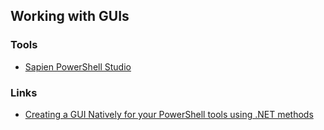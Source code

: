 ## Working with GUIs

### Tools
- [Sapien PowerShell Studio](https://www.sapien.com/software/powershell_studio)

### Links
- [Creating a GUI Natively for your PowerShell tools using .NET methods](http://foxdeploy.com/2013/10/23/creating-a-gui-natively-for-your-powershell-tools-using-net-methods/)

